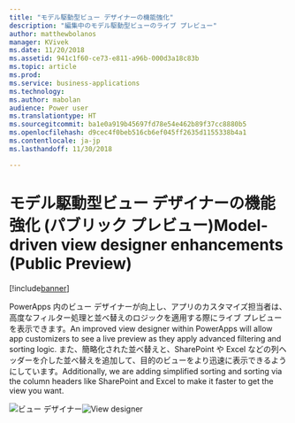 ```yaml
---
title: "モデル駆動型ビュー デザイナーの機能強化"
description: "編集中のモデル駆動型ビューのライブ プレビュー"
author: matthewbolanos
manager: KVivek
ms.date: 11/20/2018
ms.assetid: 941c1f60-ce73-e811-a96b-000d3a18c83b
ms.topic: article
ms.prod: 
ms.service: business-applications
ms.technology: 
ms.author: mabolan
audience: Power user
ms.translationtype: HT
ms.sourcegitcommit: ba1e0a919b45697fd78e54e462b89f37cc8880b5
ms.openlocfilehash: d9cec4f0beb516cb6ef045ff2635d1155338b4a1
ms.contentlocale: ja-jp
ms.lasthandoff: 11/30/2018

---
```

# <a name="model-driven-view-designer-enhancements-public-preview"></a><span data-ttu-id="81ac9-103">モデル駆動型ビュー デザイナーの機能強化 (パブリック プレビュー)</span><span class="sxs-lookup"><span data-stu-id="81ac9-103">Model-driven view designer enhancements (Public Preview)</span></span>


[!include[banner](../../includes/banner.md)]

<span data-ttu-id="81ac9-104">PowerApps 内のビュー デザイナーが向上し、アプリのカスタマイズ担当者は、高度なフィルター処理と並べ替えのロジックを適用する際にライブ プレビューを表示できます。</span><span class="sxs-lookup"><span data-stu-id="81ac9-104">An improved view designer within PowerApps will allow app customizers to see a live preview as they apply advanced filtering and sorting logic.</span></span> <span data-ttu-id="81ac9-105">また、簡略化された並べ替えと、SharePoint や Excel などの列ヘッダーを介した並べ替えを追加して、目的のビューをより迅速に表示できるようにしています。</span><span class="sxs-lookup"><span data-stu-id="81ac9-105">Additionally, we are adding simplified sorting and sorting via the column headers like SharePoint and Excel to make it faster to get the view you want.</span></span>

<span data-ttu-id="81ac9-106">![ビュー デザイナー](media/viewDesigner.png  "ビュー デザイナー")</span><span class="sxs-lookup"><span data-stu-id="81ac9-106">![View designer](media/viewDesigner.png  "View designer")</span></span>


